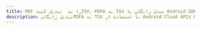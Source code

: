 ---title: PDF را به  تبدیل کنیدTSV، PDFA به TSV مبدل رایگان یا Android SDKdescription: تبدیل رایگانPDFA به TSV با استفاده از Android Cloud APIs & SDK همچنین اسناد PDF را در Cloud ایجاد، ویرایش و رندر کنید.---